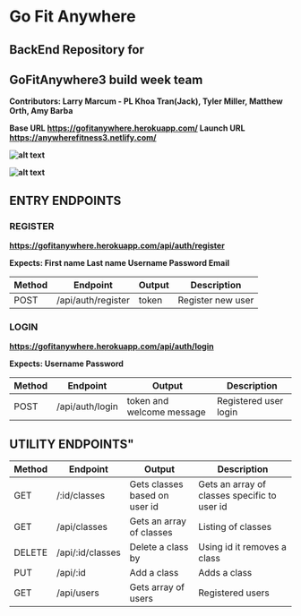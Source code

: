 # Go Fit Anywhere

## BackEnd Repository for  
## GoFitAnywhere3 build week team 

<strong> Contributors: <strong>
Larry Marcum - PL Khoa Tran(Jack), Tyler Miller, Matthew Orth, Amy Barba

<strong> Base URL https://gofitanywhere.herokuapp.com/ <strong> 
<strong> Launch URL https://anywherefitness3.netlify.com/ <strong>


![alt text]( https://photos.google.com/photo/AF1QipP7gXzQLvz8WQFXsDWu0qJKw1BgkaYbqYFP4K4b "Go Fit Anywhere Page")

![alt text](https://photos.app.goo.gl/147SNB7xhtktbQ6m9 "Data Base Designer")


## ENTRY ENDPOINTS

### REGISTER

https://gofitanywhere.herokuapp.com/api/auth/register

<strong> Expects: <strong>
First name
Last name
Username
Password
Email


| Method  |  Endpoint | Output  | Description
| --- | --- | --- | --- |
| POST     |    /api/auth/register   | token  | Register new user   |

 ### LOGIN

https://gofitanywhere.herokuapp.com/api/auth/login

<strong> Expects: <strong>
Username
Password

| Method  |  Endpoint | Output  | Description
| --- | --- | --- | --- |
| POST     |    /api/auth/login   | token and welcome message | Registered user login   |


## UTILITY ENDPOINTS"

| Method  |  Endpoint | Output  | Description
| --- | --- | --- | --- |
| GET     |  /:id/classes      | Gets classes based on user id |  Gets an array of classes specific to user id |    
| GET     |  /api/classes      | Gets an array of classes      | Listing of classes |    
| DELETE  |  /api/:id/classes  | Delete a class by             | Using id it removes a class |
| PUT     |  /api/:id          | Add a class                   | Adds a class |
| GET     |  /api/users        | Gets array of users           | Registered users  | 


